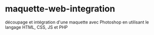 # maquette-web-integration
découpage et intégration d'une maquette avec Photoshop en utilisant le langage HTML, CSS, JS et PHP
